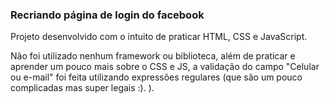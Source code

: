 ### Recriando página de login do facebook

Projeto desenvolvido com o intuito de praticar HTML, CSS e JavaScript.

Não foi utilizado nenhum framework ou biblioteca, além de praticar e aprender um pouco mais sobre o CSS e JS, a validação do campo "Celular ou e-mail" foi feita utilizando expressões regulares (que são um pouco complicadas mas super legais :). ).